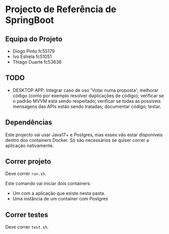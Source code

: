 # Projecto de Referência de SpringBoot

## Equipa do Projeto
* Diogo Pinto   fc55179
* Ivo Estrela   fc51051
* Thiago Duarte fc53636

 ## TODO
* DESKTOP APP: Integrar caso de uso 'Votar numa proposta'; melhorar código (como por exemplo resolver duplicações de código); verificar se o padrão MVVM está sendo respeitado; verificar se todas as possíveis mensagens das APIs estão sendo tratadas; documentar código; testar.

## Dependências

Este projecto vai usar Java17+ e Postgres, mas esses vão estar disponíveis dentro dos containers Docker. Só são necessários se quiser correr a aplicação nativamente.

## Correr projeto

Deve correr `run.sh`.

Este comando vai iniciar dois containers:

* Um com a aplicação que existe nesta pasta.
* Uma instância de um container com Postgres

## Correr testes

Deve correr `test.sh`.
